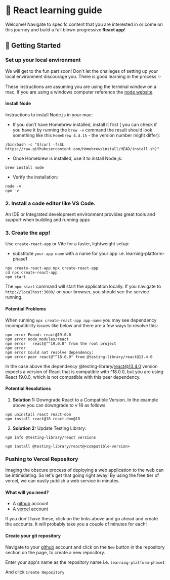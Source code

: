 <link rel="stylesheet" href="style.css">


# 🎉 React learning guide

Welcome! Navigate to specifc content that you are interested in or come on this journey and build a full blown progressive **React app**!

## 📌 Getting Started
### Set up your local environment

We will get to the fun part soon! Don't let the challeges of setting up your local environment discourage you. There is good learning in the process ✨

These instructions are assuming you are using the terminal window on a mac. If you are using a windows computer reference the [node website](https://nodejs.org/en/download).

#### Install Node

Instructions to install  Node.js in your mac:

- If you don’t have Homebrew installed, install it first ( you can check if you have it by running the `brew -v` command the result should look something like this `Homebrew 4.4.15` - the version number might differ):

```
/bin/bash -c "$(curl -fsSL https://raw.githubusercontent.com/Homebrew/install/HEAD/install.sh)"
```

- Once Homebrew is installed, use it to install Node.js:
```
brew install node
```

- Verify the installation:
```
node -v
npm -v
```

### 2. Install a code editor like VS Code.
An IDE or Integrated development environment provides great tools and support when building and running apps

### 3. Create the app!
Use `create-react-app` or Vite for a faster, lightweight setup:

- substitute `your-app-name` with a name for your app i.e. learning-platform-phase1

```
npx create-react-app npx create-react-app
cd npx create-react-app
npm start
```

The `npm start` command will start the application locally. If you navigate to `http://localhost:3000/` on your browser, you should see the service running. 

#### Potential Problems
When running `npx create-react-app app-name` you may see dependency incompatibility issues like below and there are a few ways to resolve this:
```
npm error Found: react@19.0.0
npm error node_modules/react
npm error   react@"^19.0.0" from the root project
npm error
npm error Could not resolve dependency:
npm error peer react@"^18.0.0" from @testing-library/react@13.4.0
```
In the case above the dependency @testing-library/react@13.4.0 version expects a version of React that is compatible with ^18.0.0, but you are using React 19.0.0, which is not compatible with this peer dependency.

#### Potential Resolutions

1. **Solution 1:** Downgrade React to a Compatible Version. In the example above you can downgrade to v 18 as follows:
```
npm uninstall react react-dom
npm install react@18 react-dom@18
```
2. **Solution 2:** Update Testing Library:
```
npm info @testing-library/react versions

npm install @testing-library/react@<compatible-version>
```

### Pushing to Vercel Repository 

Imaging the obscure process of deploying a web application to the web can be intimidating. So let's get that going right away! By using the free tier of vercel, we can easily publish a web service in minutes.
 
 #### What will you need?

 - A [github](https://github.com/signup) account
 - A [vercel](https://vercel.com/signup) account

 If you don't have these, click on the links above and go ahead and create the accounts. It will probably take you a couple of minutes for each!

 #### Create your git repository

 Navigate to your [github](https://github.com) account and click on the `New` button in the repository section on the page, to create a new repository. 

Enter your app's name as the repository name i.e. `learning-platform-phase1`

And click `Create Repository`
